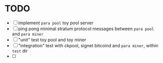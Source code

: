 # TODO

- [ ] implement `para pool` toy pool server
- [ ] ping pong minimal stratum protocol messages between `para pool` and `para
  miner`
- [ ] "unit" test toy pool and toy miner
- [ ] "integration" test with ckpool, signet bitcoind and `para miner`, within
  `test` dir
- [ ]
